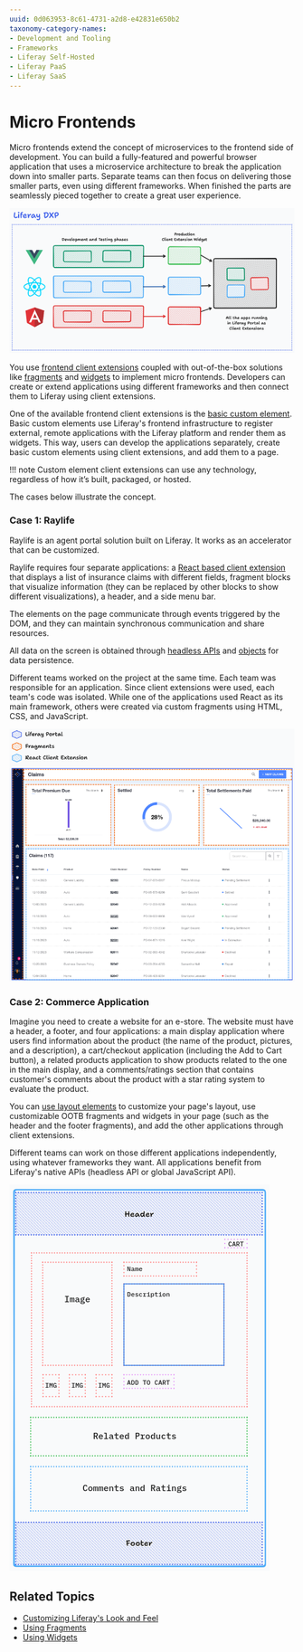 ```yaml
---
uuid: 0d063953-8c61-4731-a2d8-e42831e650b2
taxonomy-category-names:
- Development and Tooling
- Frameworks
- Liferay Self-Hosted
- Liferay PaaS
- Liferay SaaS
---
```


# Micro Frontends

Micro frontends extend the concept of microservices to the frontend side of development. You can build a fully-featured and powerful browser application that uses a microservice architecture to break the application down into smaller parts. Separate teams can then focus on delivering those smaller parts, even using different frameworks. When finished the parts are seamlessly pieced together to create a great user experience.

![Using Liferay to build a fully-featured and powerful browser application applying Micro Frontends](micro-frontends/images/01.png)

You use [frontend client extensions](../customizing-liferays-look-and-feel.md) coupled with out-of-the-box solutions like [fragments](../../site-building/creating-pages/page-fragments-and-widgets/using-fragments.md) and [widgets](../../site-building/creating-pages/page-fragments-and-widgets/using-widgets.md) to implement micro frontends. Developers can create or extend applications using different frameworks and then connect them to Liferay using client extensions.

One of the available frontend client extensions is the [basic custom element](../integrating-external-applications/creating-a-basic-custom-element.md). Basic custom elements use Liferay's frontend infrastructure to register external, remote applications with the Liferay platform and render them as widgets. This way, users can develop the applications separately, create basic custom elements using client extensions, and add them to a page.

!!! note
    Custom element client extensions can use any technology, regardless of how it’s built, packaged, or hosted.

The cases below illustrate the concept.

### Case 1: Raylife

<!-- Well... I think Raylife was deprecated. So, it may be a good idea to come up with a replacement for this section. Eric -->

Raylife is an agent portal solution built on Liferay. It works as an accelerator that can be customized.

Raylife requires four separate applications: a [React based client extension](../building-applications/developing-a-javascript-application/using-react.md) that displays a list of insurance claims with different fields, fragment blocks that visualize information (they can be replaced by other blocks to show different visualizations), a header, and a side menu bar.

The elements on the page communicate through events triggered by the DOM, and they can maintain synchronous communication and share resources.

All data on the screen is obtained through [headless APIs](../objects/creating-and-managing-objects/managing-objects-with-headless-apis.md) and [objects](../objects.md) for data persistence.

Different teams worked on the project at the same time. Each team was responsible for an application. Since client extensions were used, each team's code was isolated. While one of the applications used React as its main framework, others were created via custom fragments using HTML, CSS, and JavaScript.

![Raylife is an agent portal solution built on Liferay using a Micro Frontend concept.](./micro-frontends/images/02.png)

### Case 2: Commerce Application

Imagine you need to create a website for an e-store. The website must have a header, a footer, and four applications: a main display application where users find information about the product (the name of the product, pictures, and a description), a cart/checkout application (including the Add to Cart button), a related products application to show products related to the one in the main display, and a comments/ratings section that contains customer's comments about the product with a star rating system to evaluate the product.

You can [use layout elements](../../site-building/creating-pages/page-fragments-and-widgets/using-fragments/using-layout-elements.md) to customize your page's layout, use customizable OOTB fragments and widgets in your page (such as the header and the footer fragments), and add the other applications through client extensions.

Different teams can work on those different applications independently, using whatever frameworks they want. All applications benefit from Liferay's native APIs (headless API or global JavaScript API).

![A draft that defines the layout of the page with the position of each application/component in the page.](./micro-frontends/images/03.png)

## Related Topics

- [Customizing Liferay's Look and Feel](../customizing-liferays-look-and-feel.md)
- [Using Fragments](../../site-building/creating-pages/page-fragments-and-widgets/using-fragments.md)
- [Using Widgets](../../site-building/creating-pages/page-fragments-and-widgets/using-widgets.md)